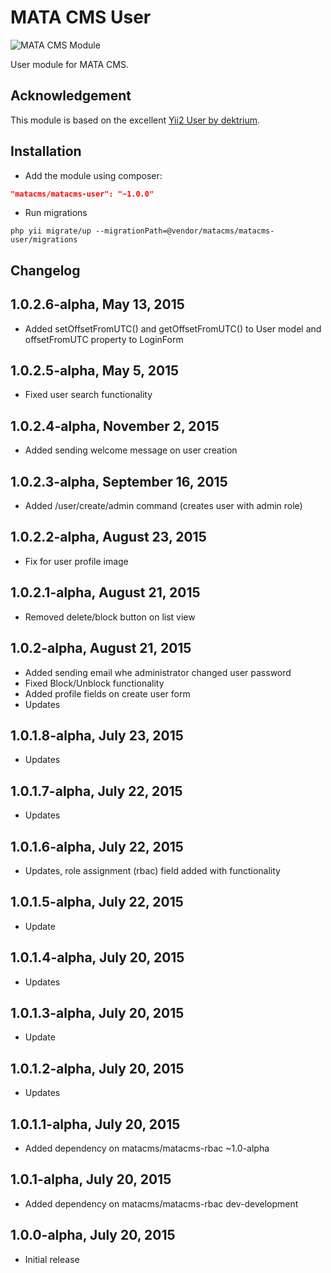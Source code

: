 MATA CMS User
==========================================

![MATA CMS Module](https://s3-eu-west-1.amazonaws.com/qi-interactive/assets/mata-cms/gear-mata-logo%402x.png)

User module for MATA CMS.


Acknowledgement
------------
This module is based on the excellent [Yii2 User by dektrium](https://github.com/dektrium/yii2-user).


Installation
------------

- Add the module using composer:

```json
"matacms/matacms-user": "~1.0.0"
```

-  Run migrations
```
php yii migrate/up --migrationPath=@vendor/matacms/matacms-user/migrations
```

Changelog
---------

## 1.0.2.6-alpha, May 13, 2015

- Added setOffsetFromUTC() and getOffsetFromUTC() to User model and offsetFromUTC property to LoginForm

## 1.0.2.5-alpha, May 5, 2015

- Fixed user search functionality

## 1.0.2.4-alpha, November 2, 2015

- Added sending welcome message on user creation

## 1.0.2.3-alpha, September 16, 2015

- Added /user/create/admin command (creates user with admin role)

## 1.0.2.2-alpha, August 23, 2015

- Fix for user profile image

## 1.0.2.1-alpha, August 21, 2015

- Removed delete/block button on list view

## 1.0.2-alpha, August 21, 2015

- Added sending email whe administrator changed user password
- Fixed Block/Unblock functionality
- Added profile fields on create user form
- Updates

## 1.0.1.8-alpha, July 23, 2015

- Updates

## 1.0.1.7-alpha, July 22, 2015

- Updates

## 1.0.1.6-alpha, July 22, 2015

- Updates, role assignment (rbac) field added with functionality

## 1.0.1.5-alpha, July 22, 2015

- Update

## 1.0.1.4-alpha, July 20, 2015

- Updates

## 1.0.1.3-alpha, July 20, 2015

- Update

## 1.0.1.2-alpha, July 20, 2015

- Updates

## 1.0.1.1-alpha, July 20, 2015

- Added dependency on matacms/matacms-rbac ~1.0-alpha


## 1.0.1-alpha, July 20, 2015

- Added dependency on matacms/matacms-rbac dev-development

## 1.0.0-alpha, July 20, 2015

- Initial release
